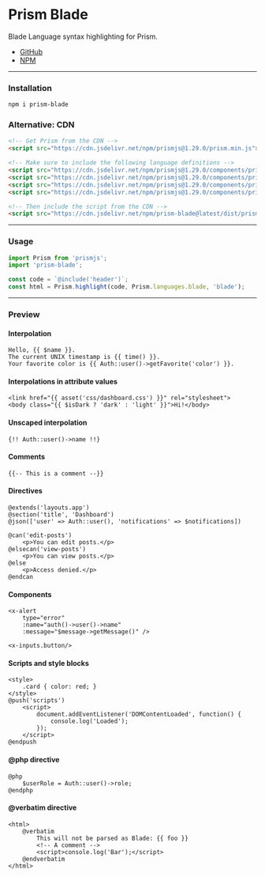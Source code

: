 # Prism Blade

Blade Language syntax highlighting for Prism.

- [GitHub](https://github.com/nicodevs/prism-blade)
- [NPM](https://www.npmjs.com/package/prism-blade)

---

### Installation

```sh
npm i prism-blade
```

### Alternative: CDN

```html
<!-- Get Prism from the CDN -->
<script src="https://cdn.jsdelivr.net/npm/prismjs@1.29.0/prism.min.js"></script>

<!-- Make sure to include the following language definitions -->
<script src="https://cdn.jsdelivr.net/npm/prismjs@1.29.0/components/prism-php.min.js"></script>
<script src="https://cdn.jsdelivr.net/npm/prismjs@1.29.0/components/prism-javascript.min.js"></script>
<script src="https://cdn.jsdelivr.net/npm/prismjs@1.29.0/components/prism-css.min.js"></script>
<script src="https://cdn.jsdelivr.net/npm/prismjs@1.29.0/components/prism-markup-templating.min.js"></script>

<!-- Then include the script from the CDN -->
<script src="https://cdn.jsdelivr.net/npm/prism-blade@latest/dist/prism-blade.min.js"></script>
```

---

### Usage

```js
import Prism from 'prismjs';
import 'prism-blade';

const code = `@include('header')`;
const html = Prism.highlight(code, Prism.languages.blade, 'blade');
```

---

### Preview

#### Interpolation

```blade
Hello, {{ $name }}.
The current UNIX timestamp is {{ time() }}.
Your favorite color is {{ Auth::user()->getFavorite('color') }}.
```

#### Interpolations in attribute values

```blade
<link href="{{ asset('css/dashboard.css') }}" rel="stylesheet">
<body class="{{ $isDark ? 'dark' : 'light' }}">Hi!</body>
```

#### Unscaped interpolation

```blade
{!! Auth::user()->name !!}
```

#### Comments

```blade
{{-- This is a comment --}}
```

#### Directives

```blade
@extends('layouts.app')
@section('title', 'Dashboard')
@json(['user' => Auth::user(), 'notifications' => $notifications])

@can('edit-posts')
    <p>You can edit posts.</p>
@elsecan('view-posts')
    <p>You can view posts.</p>
@else
    <p>Access denied.</p>
@endcan
```

#### Components

```blade
<x-alert
    type="error"
    :name="auth()->user()->name"
    :message="$message->getMessage()" />

<x-inputs.button/>
```

#### Scripts and style blocks

```blade
<style>
    .card { color: red; }
</style>
@push('scripts')
    <script>
        document.addEventListener('DOMContentLoaded', function() {
            console.log('Loaded');
        });
    </script>
@endpush
```

#### @php directive

```blade
@php
    $userRole = Auth::user()->role;
@endphp
```

#### @verbatim directive

```blade
<html>
    @verbatim
        This will not be parsed as Blade: {{ foo }}
        <!-- A comment -->
        <script>console.log('Bar');</script>
    @endverbatim
</html>
```
